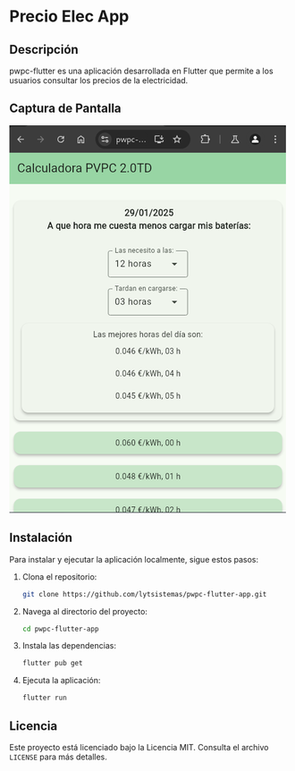 # Precio Elec App

## Descripción
pwpc-flutter es una aplicación desarrollada en Flutter que permite a los usuarios consultar los precios de la electricidad.

## Captura de Pantalla
![Captura de Pantalla](flutter.png)

## Instalación
Para instalar y ejecutar la aplicación localmente, sigue estos pasos:

1. Clona el repositorio:
    ```bash
    git clone https://github.com/lytsistemas/pwpc-flutter-app.git
    ```
2. Navega al directorio del proyecto:
    ```bash
    cd pwpc-flutter-app
    ```
3. Instala las dependencias:
    ```bash
    flutter pub get
    ```
4. Ejecuta la aplicación:
    ```bash
    flutter run
    ```

## Licencia
Este proyecto está licenciado bajo la Licencia MIT. Consulta el archivo `LICENSE` para más detalles.


